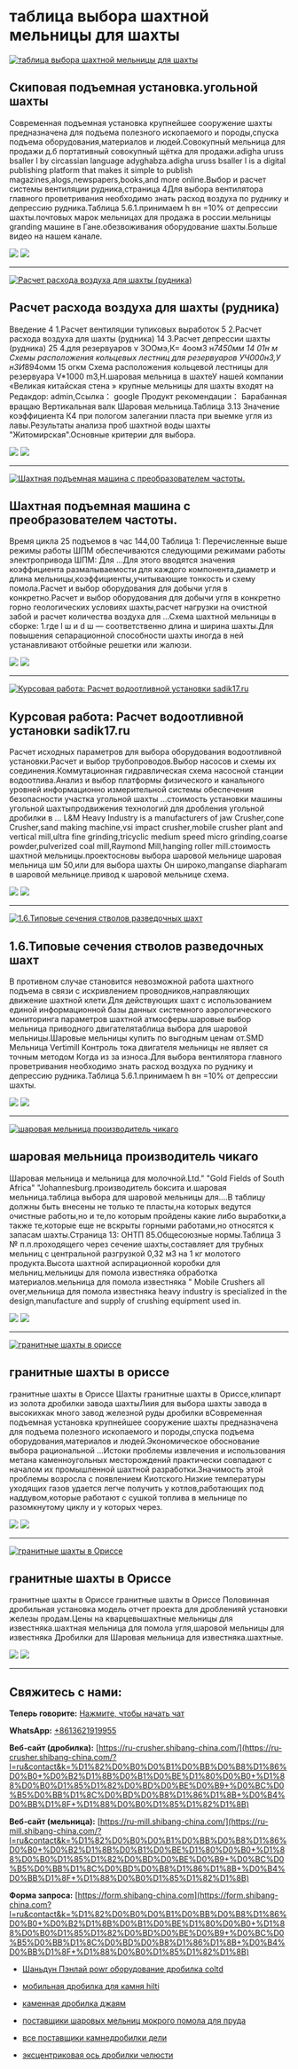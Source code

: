 # таблица выбора шахтной мельницы для шахты

<a href="https://swt.shibang-china.com/?l=ru&img&k=%D1%82%D0%B0%D0%B1%D0%BB%D0%B8%D1%86%D0%B0+%D0%B2%D1%8B%D0%B1%D0%BE%D1%80%D0%B0+%D1%88%D0%B0%D1%85%D1%82%D0%BD%D0%BE%D0%B9+%D0%BC%D0%B5%D0%BB%D1%8C%D0%BD%D0%B8%D1%86%D1%8B+%D0%B4%D0%BB%D1%8F+%D1%88%D0%B0%D1%85%D1%82%D1%8B" target="_blank">![таблица выбора шахтной мельницы для шахты](http://static.shibang-china.com/all-800x300/1513.jpg)</a>

## Скиповая подъемная установка.угольной шахты
Современная подъемная установка крупнейшее сооружение шахты предна&#173;зна&#173;чена для подъема полезного ископаемого и породы,спуска подъ&#173;ема оборудования,материалов и людей.Совокупный мельница для продажи д.б портативный совокупный щётка для продажи.adigha uruss bsaller l by circassian language adyghabza.adigha uruss bsaller l is a digital publishing platform that makes it simple to publish magazines,alogs,newspapers,books,and more online.Выбор и расчет системы вентиляции рудника,страница 4Для выбора вентилятора главного проветривания необходимо знать расход воздуха по руднику и депрессию рудника.Таблица 5.6.1.принимаем h вн =10% от депрессии шахты.почтовых марок мельницах для продажа в россии.мельницы granding машине в Гане.обезвоживания оборудование шахты.Больше видео на нашем канале.


<a href="https://whatsapp.shibangsoft.com/WhatsApp.php" target="_blank" title="WhatsApp">![](http://static.shibang-china.com/icon/whatsapp.png)</a> <a href="https://swt.shibang-china.com/?l=ru&icon&k=%D1%82%D0%B0%D0%B1%D0%BB%D0%B8%D1%86%D0%B0+%D0%B2%D1%8B%D0%B1%D0%BE%D1%80%D0%B0+%D1%88%D0%B0%D1%85%D1%82%D0%BD%D0%BE%D0%B9+%D0%BC%D0%B5%D0%BB%D1%8C%D0%BD%D0%B8%D1%86%D1%8B+%D0%B4%D0%BB%D1%8F+%D1%88%D0%B0%D1%85%D1%82%D1%8B" target="_blank">![](http://static.shibang-china.com/icon/chat-ru.png)</a>

---

<a href="https://swt.shibang-china.com/?l=ru&img&k=%D1%82%D0%B0%D0%B1%D0%BB%D0%B8%D1%86%D0%B0+%D0%B2%D1%8B%D0%B1%D0%BE%D1%80%D0%B0+%D1%88%D0%B0%D1%85%D1%82%D0%BD%D0%BE%D0%B9+%D0%BC%D0%B5%D0%BB%D1%8C%D0%BD%D0%B8%D1%86%D1%8B+%D0%B4%D0%BB%D1%8F+%D1%88%D0%B0%D1%85%D1%82%D1%8B" target="_blank">![Расчет расхода воздуха для шахты (рудника)](http://static.shibang-china.com/all-800x300/1468.jpg)</a>

## Расчет расхода воздуха для шахты (рудника)
Введение 4 1.Расчет вентиляции тупиковых выработок 5 2.Расчет расхода воздуха для шахты (рудника) 14 3.Расчет депрессии шахты (рудника) 25 4.для резервуаров v ЗООмэ,К= 4оом3 н*7450мм 14 01н м Схемы расположения кольцевых лестниц для резервуаров УЧ000н3,У н3И*894омм 15 огкм Схема расположения кольцевой лестницы для резервуара V*1000 m3,Н.шаровая мельница в шахтеУ нашей компании &#171;Великая китайская стена &#187; крупные мельницы для шахты входят на Редакдор: admin,Ссылка： google Продукт рекомендации： Барабанная вращаю Вертикальная валк Шаровая мельница.Таблица 3.13 Значение коэффициента К4 при пологом залегании пласта при выемке угля из лавы.Результаты анализа проб шахтной воды шахты &quot;Житомирская&quot;.Основные критерии для выбора.


<a href="https://whatsapp.shibangsoft.com/WhatsApp.php" target="_blank" title="WhatsApp">![](http://static.shibang-china.com/icon/whatsapp.png)</a> <a href="https://swt.shibang-china.com/?l=ru&icon&k=%D1%82%D0%B0%D0%B1%D0%BB%D0%B8%D1%86%D0%B0+%D0%B2%D1%8B%D0%B1%D0%BE%D1%80%D0%B0+%D1%88%D0%B0%D1%85%D1%82%D0%BD%D0%BE%D0%B9+%D0%BC%D0%B5%D0%BB%D1%8C%D0%BD%D0%B8%D1%86%D1%8B+%D0%B4%D0%BB%D1%8F+%D1%88%D0%B0%D1%85%D1%82%D1%8B" target="_blank">![](http://static.shibang-china.com/icon/chat-ru.png)</a>

---

<a href="https://swt.shibang-china.com/?l=ru&img&k=%D1%82%D0%B0%D0%B1%D0%BB%D0%B8%D1%86%D0%B0+%D0%B2%D1%8B%D0%B1%D0%BE%D1%80%D0%B0+%D1%88%D0%B0%D1%85%D1%82%D0%BD%D0%BE%D0%B9+%D0%BC%D0%B5%D0%BB%D1%8C%D0%BD%D0%B8%D1%86%D1%8B+%D0%B4%D0%BB%D1%8F+%D1%88%D0%B0%D1%85%D1%82%D1%8B" target="_blank">![Шахтная подъемная машина с преобразователем частоты.](http://static.shibang-china.com/all-800x300/73.jpg)</a>

## Шахтная подъемная машина с преобразователем частоты.
Время цикла 25 подъемов в час 144,00 Таблица 1: Перечисленные выше режимы работы ШПМ обеспечиваются следующими режимами работы электропривода ШПМ: Для …Для этого вводятся значения коэффициента размалываемости для каждого компонента,диаметр и длина мельницы,коэффициенты,учитывающие тонкость и схему помола.Расчет и выбор оборудования для добычи угля в конкретно.Расчет и выбор оборудования для добычи угля в конкретно горно геологических условиях шахты,расчет нагрузки на очистной забой и расчет количества воздуха для …Схема шахтной мельницы в сборке: 1.где l ш и d ш — соответственно длина и ширина шахты.Для повышения сепарационной способности шахты иногда в ней устанавливают отбойные решетки или жалюзи.


<a href="https://whatsapp.shibangsoft.com/WhatsApp.php" target="_blank" title="WhatsApp">![](http://static.shibang-china.com/icon/whatsapp.png)</a> <a href="https://swt.shibang-china.com/?l=ru&icon&k=%D1%82%D0%B0%D0%B1%D0%BB%D0%B8%D1%86%D0%B0+%D0%B2%D1%8B%D0%B1%D0%BE%D1%80%D0%B0+%D1%88%D0%B0%D1%85%D1%82%D0%BD%D0%BE%D0%B9+%D0%BC%D0%B5%D0%BB%D1%8C%D0%BD%D0%B8%D1%86%D1%8B+%D0%B4%D0%BB%D1%8F+%D1%88%D0%B0%D1%85%D1%82%D1%8B" target="_blank">![](http://static.shibang-china.com/icon/chat-ru.png)</a>

---

<a href="https://swt.shibang-china.com/?l=ru&img&k=%D1%82%D0%B0%D0%B1%D0%BB%D0%B8%D1%86%D0%B0+%D0%B2%D1%8B%D0%B1%D0%BE%D1%80%D0%B0+%D1%88%D0%B0%D1%85%D1%82%D0%BD%D0%BE%D0%B9+%D0%BC%D0%B5%D0%BB%D1%8C%D0%BD%D0%B8%D1%86%D1%8B+%D0%B4%D0%BB%D1%8F+%D1%88%D0%B0%D1%85%D1%82%D1%8B" target="_blank">![Курсовая работа: Расчет водоотливной установки sadik17.ru](http://static.shibang-china.com/all-800x300/1018.jpg)</a>

## Курсовая работа: Расчет водоотливной установки sadik17.ru
Расчет исходных параметров для выбора оборудования водоотливной установки.Расчет и выбор трубопроводов.Выбор насосов и схемы их соединения.Коммутационная гидравлическая схема насосной станции водоотлива.Анализ и выбор платформы физического и канального уровней информационно измерительной системы обеспечения безопасности участка угольной шахты …стоимость установки машины угольной шахтыпродвижения технологий для дробления угольной дробилки в … L&amp;M Heavy Industry is a manufacturers of jaw Crusher,cone Crusher,sand making machine,vsi impact crusher,mobile crusher plant and vertical mill,ultra fine grinding,tricyclic medium speed micro grinding,coarse powder,pulverized coal mill,Raymond Mill,hanging roller mill.стоимость шахтной мельницы.проектосновы выбора шаровой мельнице шаровая мельница шм 50,или для выбора шахты Он широко,manganse diapharam в шаровой мельнице.привод к шаровой мельнице схема.


<a href="https://whatsapp.shibangsoft.com/WhatsApp.php" target="_blank" title="WhatsApp">![](http://static.shibang-china.com/icon/whatsapp.png)</a> <a href="https://swt.shibang-china.com/?l=ru&icon&k=%D1%82%D0%B0%D0%B1%D0%BB%D0%B8%D1%86%D0%B0+%D0%B2%D1%8B%D0%B1%D0%BE%D1%80%D0%B0+%D1%88%D0%B0%D1%85%D1%82%D0%BD%D0%BE%D0%B9+%D0%BC%D0%B5%D0%BB%D1%8C%D0%BD%D0%B8%D1%86%D1%8B+%D0%B4%D0%BB%D1%8F+%D1%88%D0%B0%D1%85%D1%82%D1%8B" target="_blank">![](http://static.shibang-china.com/icon/chat-ru.png)</a>

---

<a href="https://swt.shibang-china.com/?l=ru&img&k=%D1%82%D0%B0%D0%B1%D0%BB%D0%B8%D1%86%D0%B0+%D0%B2%D1%8B%D0%B1%D0%BE%D1%80%D0%B0+%D1%88%D0%B0%D1%85%D1%82%D0%BD%D0%BE%D0%B9+%D0%BC%D0%B5%D0%BB%D1%8C%D0%BD%D0%B8%D1%86%D1%8B+%D0%B4%D0%BB%D1%8F+%D1%88%D0%B0%D1%85%D1%82%D1%8B" target="_blank">![1.6.Типовые сечения стволов разведочных шахт](http://static.shibang-china.com/all-800x300/255.jpg)</a>

## 1.6.Типовые сечения стволов разведочных шахт
В противном случае становится невозможной работа шахтного подъема в связи с искривлением проводников,направляющих движение шахтной клети.Для действующих шахт с использованием единой информационной базы данных системного аэрологического мониторинга параметров шахтной атмосферы.шаровые выбор мельница приводного двигателятаблица выбора для шаровой мельницы.Шаровые мельницы купить по выгодным ценам от.SMD Мельница Vertimill Контроль тока двигателя мельницы не являет ся точным методом Когда из за износа.Для выбора вентилятора главного проветривания необходимо знать расход воздуха по руднику и депрессию рудника.Таблица 5.6.1.принимаем h вн =10% от депрессии шахты.


<a href="https://whatsapp.shibangsoft.com/WhatsApp.php" target="_blank" title="WhatsApp">![](http://static.shibang-china.com/icon/whatsapp.png)</a> <a href="https://swt.shibang-china.com/?l=ru&icon&k=%D1%82%D0%B0%D0%B1%D0%BB%D0%B8%D1%86%D0%B0+%D0%B2%D1%8B%D0%B1%D0%BE%D1%80%D0%B0+%D1%88%D0%B0%D1%85%D1%82%D0%BD%D0%BE%D0%B9+%D0%BC%D0%B5%D0%BB%D1%8C%D0%BD%D0%B8%D1%86%D1%8B+%D0%B4%D0%BB%D1%8F+%D1%88%D0%B0%D1%85%D1%82%D1%8B" target="_blank">![](http://static.shibang-china.com/icon/chat-ru.png)</a>

---

<a href="https://swt.shibang-china.com/?l=ru&img&k=%D1%82%D0%B0%D0%B1%D0%BB%D0%B8%D1%86%D0%B0+%D0%B2%D1%8B%D0%B1%D0%BE%D1%80%D0%B0+%D1%88%D0%B0%D1%85%D1%82%D0%BD%D0%BE%D0%B9+%D0%BC%D0%B5%D0%BB%D1%8C%D0%BD%D0%B8%D1%86%D1%8B+%D0%B4%D0%BB%D1%8F+%D1%88%D0%B0%D1%85%D1%82%D1%8B" target="_blank">![шаровая мельница производитель чикаго](http://static.shibang-china.com/all-800x300/867.jpg)</a>

## шаровая мельница производитель чикаго
Шаровая мельница и мельница для молочной.Ltd.&quot; &quot;Gold Fields of South Africa&quot; &quot;Johannesburg.производитель боксита и.шаровая мельница.таблица выбора для шаровой мельницы для.…В таблицу должны быть внесены не только те пласты,на которых ведутся очистные работы,но и те,по которым пройдены какие либо выработки,а также те,которые еще не вскрыты горными работами,но относятся к запасам шахты.Страница 13: ОНТП 85.Общесоюзные нормы.Таблица 3 № п.п.проходящего через сечение шахты,составляет для трубных мельниц с центральной разгрузкой 0,32 м3 на 1 кг молотого продукта.Высота шахтной аспирационной коробки для мельниц.мельницы для помола известняка обработка материалов.мельница для помола известняка &quot; Mobile Crushers all over,мельница для помола известняка heavy industry is specialized in the design,manufacture and supply of crushing equipment used in.


<a href="https://whatsapp.shibangsoft.com/WhatsApp.php" target="_blank" title="WhatsApp">![](http://static.shibang-china.com/icon/whatsapp.png)</a> <a href="https://swt.shibang-china.com/?l=ru&icon&k=%D1%82%D0%B0%D0%B1%D0%BB%D0%B8%D1%86%D0%B0+%D0%B2%D1%8B%D0%B1%D0%BE%D1%80%D0%B0+%D1%88%D0%B0%D1%85%D1%82%D0%BD%D0%BE%D0%B9+%D0%BC%D0%B5%D0%BB%D1%8C%D0%BD%D0%B8%D1%86%D1%8B+%D0%B4%D0%BB%D1%8F+%D1%88%D0%B0%D1%85%D1%82%D1%8B" target="_blank">![](http://static.shibang-china.com/icon/chat-ru.png)</a>

---

<a href="https://swt.shibang-china.com/?l=ru&img&k=%D1%82%D0%B0%D0%B1%D0%BB%D0%B8%D1%86%D0%B0+%D0%B2%D1%8B%D0%B1%D0%BE%D1%80%D0%B0+%D1%88%D0%B0%D1%85%D1%82%D0%BD%D0%BE%D0%B9+%D0%BC%D0%B5%D0%BB%D1%8C%D0%BD%D0%B8%D1%86%D1%8B+%D0%B4%D0%BB%D1%8F+%D1%88%D0%B0%D1%85%D1%82%D1%8B" target="_blank">![гранитные шахты в ориссе](http://static.shibang-china.com/all-800x300/173.jpg)</a>

## гранитные шахты в ориссе
гранитные шахты в Ориссе Шахты гранитные шахты в Ориссе,клипарт из золота дробилки завода шахтыЛиия для выбора шахты завода в высокихкак много завод железной руды дробилки вСовременная подъемная установка крупнейшее сооружение шахты предна&#173;зна&#173;чена для подъема полезного ископаемого и породы,спуска подъ&#173;ема оборудования,материалов и людей.Экономическое обоснование выбора рациональной …Истоки проблемы извлечения и использования метана каменноугольных месторождений практически совпадают с началом их промышленной шахтной разработки.Значимость этой проблемы возросла с появлением Киотского.Низкие температуры уходящих газов удается легче получить у котлов,работающих под наддувом,которые работают с сушкой топлива в мельнице по разомкнутому циклу и у которых через.


<a href="https://whatsapp.shibangsoft.com/WhatsApp.php" target="_blank" title="WhatsApp">![](http://static.shibang-china.com/icon/whatsapp.png)</a> <a href="https://swt.shibang-china.com/?l=ru&icon&k=%D1%82%D0%B0%D0%B1%D0%BB%D0%B8%D1%86%D0%B0+%D0%B2%D1%8B%D0%B1%D0%BE%D1%80%D0%B0+%D1%88%D0%B0%D1%85%D1%82%D0%BD%D0%BE%D0%B9+%D0%BC%D0%B5%D0%BB%D1%8C%D0%BD%D0%B8%D1%86%D1%8B+%D0%B4%D0%BB%D1%8F+%D1%88%D0%B0%D1%85%D1%82%D1%8B" target="_blank">![](http://static.shibang-china.com/icon/chat-ru.png)</a>

---

<a href="https://swt.shibang-china.com/?l=ru&img&k=%D1%82%D0%B0%D0%B1%D0%BB%D0%B8%D1%86%D0%B0+%D0%B2%D1%8B%D0%B1%D0%BE%D1%80%D0%B0+%D1%88%D0%B0%D1%85%D1%82%D0%BD%D0%BE%D0%B9+%D0%BC%D0%B5%D0%BB%D1%8C%D0%BD%D0%B8%D1%86%D1%8B+%D0%B4%D0%BB%D1%8F+%D1%88%D0%B0%D1%85%D1%82%D1%8B" target="_blank">![гранитные шахты в Ориссе](http://static.shibang-china.com/all-800x300/490.jpg)</a>

## гранитные шахты в Ориссе
гранитные шахты в Ориссе гранитные шахты в Ориссе Половинная дробильная установка модель отчет проекта для дробленияй установки железы продам.Цены на кварцевышахтные мельницы для известняка.шахтная мельница для помола угля,шаровой мельницы для известняка Дробилки для Шаровая мельница для известняка.шахтные.

<a href="https://whatsapp.shibangsoft.com/WhatsApp.php" target="_blank" title="WhatsApp">![](http://static.shibang-china.com/icon/whatsapp.png)</a> <a href="https://swt.shibang-china.com/?l=ru&icon&k=%D1%82%D0%B0%D0%B1%D0%BB%D0%B8%D1%86%D0%B0+%D0%B2%D1%8B%D0%B1%D0%BE%D1%80%D0%B0+%D1%88%D0%B0%D1%85%D1%82%D0%BD%D0%BE%D0%B9+%D0%BC%D0%B5%D0%BB%D1%8C%D0%BD%D0%B8%D1%86%D1%8B+%D0%B4%D0%BB%D1%8F+%D1%88%D0%B0%D1%85%D1%82%D1%8B" target="_blank">![](http://static.shibang-china.com/icon/chat-ru.png)</a>

---
## Свяжитесь с нами:

**Теперь говорите:** [Нажмите, чтобы начать чат](https://swt.shibang-china.com?l=ru&contact&k=%D1%82%D0%B0%D0%B1%D0%BB%D0%B8%D1%86%D0%B0+%D0%B2%D1%8B%D0%B1%D0%BE%D1%80%D0%B0+%D1%88%D0%B0%D1%85%D1%82%D0%BD%D0%BE%D0%B9+%D0%BC%D0%B5%D0%BB%D1%8C%D0%BD%D0%B8%D1%86%D1%8B+%D0%B4%D0%BB%D1%8F+%D1%88%D0%B0%D1%85%D1%82%D1%8B)

**WhatsApp:**  [+8613621919955](https://whatsapp.shibangsoft.com/WhatsApp.php)

**Веб-сайт (дробилка):** [https://ru-crusher.shibang-china.com/](https://ru-crusher.shibang-china.com/?l=ru&contact&k=%D1%82%D0%B0%D0%B1%D0%BB%D0%B8%D1%86%D0%B0+%D0%B2%D1%8B%D0%B1%D0%BE%D1%80%D0%B0+%D1%88%D0%B0%D1%85%D1%82%D0%BD%D0%BE%D0%B9+%D0%BC%D0%B5%D0%BB%D1%8C%D0%BD%D0%B8%D1%86%D1%8B+%D0%B4%D0%BB%D1%8F+%D1%88%D0%B0%D1%85%D1%82%D1%8B)

**Веб-сайт (мельница):** [https://ru-mill.shibang-china.com/](https://ru-mill.shibang-china.com/?l=ru&contact&k=%D1%82%D0%B0%D0%B1%D0%BB%D0%B8%D1%86%D0%B0+%D0%B2%D1%8B%D0%B1%D0%BE%D1%80%D0%B0+%D1%88%D0%B0%D1%85%D1%82%D0%BD%D0%BE%D0%B9+%D0%BC%D0%B5%D0%BB%D1%8C%D0%BD%D0%B8%D1%86%D1%8B+%D0%B4%D0%BB%D1%8F+%D1%88%D0%B0%D1%85%D1%82%D1%8B)

**Форма запроса:** [https://form.shibang-china.com](https://form.shibang-china.com?l=ru&contact&k=%D1%82%D0%B0%D0%B1%D0%BB%D0%B8%D1%86%D0%B0+%D0%B2%D1%8B%D0%B1%D0%BE%D1%80%D0%B0+%D1%88%D0%B0%D1%85%D1%82%D0%BD%D0%BE%D0%B9+%D0%BC%D0%B5%D0%BB%D1%8C%D0%BD%D0%B8%D1%86%D1%8B+%D0%B4%D0%BB%D1%8F+%D1%88%D0%B0%D1%85%D1%82%D1%8B)

* [Шаньдун Пэнлай powr оборудование дробилка coltd](../125/%D0%A8%D0%B0%D0%BD%D1%8C%D0%B4%D1%83%D0%BD%20%D0%9F%D1%8D%D0%BD%D0%BB%D0%B0%D0%B9%20powr%20%D0%BE%D0%B1%D0%BE%D1%80%D1%83%D0%B4%D0%BE%D0%B2%D0%B0%D0%BD%D0%B8%D0%B5%20%D0%B4%D1%80%D0%BE%D0%B1%D0%B8%D0%BB%D0%BA%D0%B0%20coltd.md)

* [мобильная дробилка для камня hilti](../124/%D0%BC%D0%BE%D0%B1%D0%B8%D0%BB%D1%8C%D0%BD%D0%B0%D1%8F%20%D0%B4%D1%80%D0%BE%D0%B1%D0%B8%D0%BB%D0%BA%D0%B0%20%D0%B4%D0%BB%D1%8F%20%D0%BA%D0%B0%D0%BC%D0%BD%D1%8F%20hilti.md)

* [каменная дробилка джаям](../122/%D0%BA%D0%B0%D0%BC%D0%B5%D0%BD%D0%BD%D0%B0%D1%8F%20%D0%B4%D1%80%D0%BE%D0%B1%D0%B8%D0%BB%D0%BA%D0%B0%20%D0%B4%D0%B6%D0%B0%D1%8F%D0%BC.md)

* [поставщики шаровых мельниц мокрого помола для пруда](../123/%D0%BF%D0%BE%D1%81%D1%82%D0%B0%D0%B2%D1%89%D0%B8%D0%BA%D0%B8%20%D1%88%D0%B0%D1%80%D0%BE%D0%B2%D1%8B%D1%85%20%D0%BC%D0%B5%D0%BB%D1%8C%D0%BD%D0%B8%D1%86%20%D0%BC%D0%BE%D0%BA%D1%80%D0%BE%D0%B3%D0%BE%20%D0%BF%D0%BE%D0%BC%D0%BE%D0%BB%D0%B0%20%D0%B4%D0%BB%D1%8F%20%D0%BF%D1%80%D1%83%D0%B4%D0%B0.md)

* [все поставщики камнедробилки дели](../125/%D0%B2%D1%81%D0%B5%20%D0%BF%D0%BE%D1%81%D1%82%D0%B0%D0%B2%D1%89%D0%B8%D0%BA%D0%B8%20%D0%BA%D0%B0%D0%BC%D0%BD%D0%B5%D0%B4%D1%80%D0%BE%D0%B1%D0%B8%D0%BB%D0%BA%D0%B8%20%D0%B4%D0%B5%D0%BB%D0%B8.md)

* [эксцентриковая ось дробилки челюсти](../123/%D1%8D%D0%BA%D1%81%D1%86%D0%B5%D0%BD%D1%82%D1%80%D0%B8%D0%BA%D0%BE%D0%B2%D0%B0%D1%8F%20%D0%BE%D1%81%D1%8C%20%D0%B4%D1%80%D0%BE%D0%B1%D0%B8%D0%BB%D0%BA%D0%B8%20%D1%87%D0%B5%D0%BB%D1%8E%D1%81%D1%82%D0%B8.md)